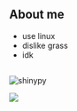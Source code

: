 

## About me
- use linux
- dislike grass
- idk

##
<p align="left"> <img src="https://komarev.com/ghpvc/?username=shinypy&label=Profile%20views&color=0e75b6&style=flat" alt="shinypy" /> </p>

<img src="https://discord.c99.nl/widget/theme-2/656757505426325527.png"/>


